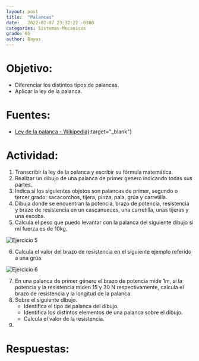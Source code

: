 ```yaml
---
layout: post
title:  "Palancas"
date:   2022-02-07 23:32:22 -0300
categories: Sistemas-Mecanicos
grado: 6S
author: Bayas
---
```

# Objetivo:

- Diferenciar los distintos tipos de palancas.
- Aplicar la ley de la palanca.

# Fuentes:

- [Ley de la palanca - Wikipedia](https://es.wikipedia.org/wiki/Palanca#Ley_de_la_palanca){:target="_blank"}

# Actividad:

1. Transcribir la ley de la palanca y escribir su fórmula matemática.
2. Realizar un dibujo de una palanca de primer genero indicando todas sus partes.
3. Indica si los siguientes objetos son palancas de primer, segundo o tercer grado: sacacorchos, tijera, pinza, pala, grúa y carretilla.
4. Dibuja donde se encuentran la potencia, brazo de potencia, resistencia y brazo de resistencia en un cascanueces, una carretilla, unas tijeras y una escoba.
5. Calcula el peso que puedo levantar con la palanca del siguiente dibujo si mi fuerza es de 10kg.

  ![Ejercicio 5](https://bayaspirina.github.io/Bayas/assets/palancas-file-1.png)

6. Calcula el valor del brazo de resistencia en el siguiente ejemplo referido a una grúa.

  ![Ejercicio 6](https://bayaspirina.github.io/Bayas/assets/palancas-file-2.png)

7. En una palanca de primer género el brazo de potencia mide 1m, si la potencia y la resistencia miden 15 y 30 N respectivamente, calcula el brazo de resistencia y la longitud de la palanca.
8. Sobre el siguiente dibujo.
    - Identifica el tipo de palanca del dibujo.
    - Identifica los distintos elementos de una palanca sobre el dibujo.
    - Calcula el valor de la resistencia.
9. 

# Respuestas:
